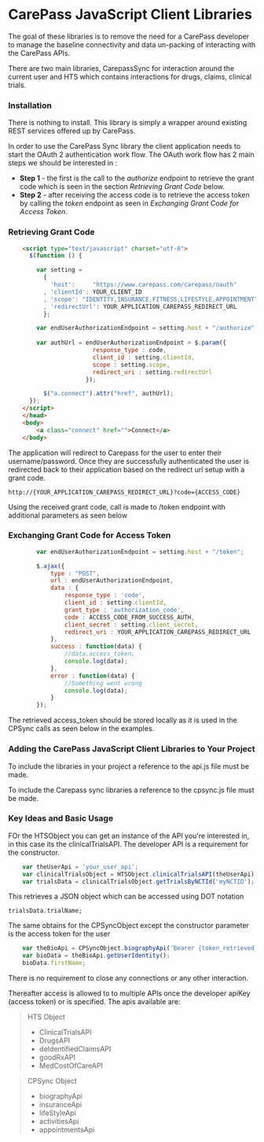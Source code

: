 CarePass JavaScript Client Libraries
====================================

The goal of these libraries is to remove the need for a CarePass developer to manage the baseline connectivity and data un-packing of interacting with the CarePass APIs.

There are two main libraries, CarepassSync for interaction around the current user and HTS which contains interactions for drugs, claims, clinical trials.

### Installation

There is nothing to install. This library is simply a wrapper around existing REST services offered up by CarePass.

In order to use the CarePass Sync library the client application needs to start the OAuth 2 authentication work flow. The OAuth work flow has 2 main steps
we should be interested in :
- **Step 1** - the first is the call to the *authorize* endpoint to retrieve the grant code which is seen in the section *Retrieving Grant Code* below. 
- **Step 2** - after receiving the access code is to retrieve the access token by calling the *token* endpoint as seen in *Exchanging Grant Code for Access Token*.

### Retrieving Grant Code

```html
    <script type="text/javascript" charset="utf-8">
      $(function () {

        var setting =
          {
            'host':     "https://www.carepass.com/carepass/oauth"
          , 'clientId': YOUR_CLIENT_ID
          , 'scope': "IDENTITY,INSURANCE,FITNESS,LIFESTYLE,APPOINTMENT"
          , 'redirectUrl': YOUR_APPLICATION_CAREPASS_REDIRECT_URL
          };

        var endUserAuthorizationEndpoint = setting.host + "/authorize";
        
        var authUrl = endUserAuthorizationEndpoint + $.param({		
                      	response_type : code,
                      	client_id : setting.clientId, 
                      	scope : setting.scope,
                      	redirect_uri : setting.redirectUrl
                      });

          $("a.connect").attr("href", authUrl);
      });
    </script>
    </head>
    <body> 
    	<a class="connect" href="">Connect</a> 
  	</body>
```
  	
The application will redirect to Carepass for the user to enter their username/password. Once they are successfully 
authenticated the user is redirected back to their application based on the redirect url setup with a grant code.
  	  	  	
`http://{YOUR_APPLICATION_CAREPASS_REDIRECT_URL}?code={ACCESS_CODE}`
	
Using the received grant code, call is made to /token endpoint with additional parameters as seen below

### Exchanging Grant Code for Access Token

```javascript	
        var endUserAuthorizationEndpoint = setting.host + "/token";

        $.ajax({
			type : "POST",
			url : endUserAuthorizationEndpoint,
			data : {
				response_type : 'code',
				client_id : setting.clientId,
            	grant_type : 'authorization_code', 
            	code : ACCESS_CODE_FROM_SUCCESS_AUTH,
            	client_secret : setting.client_secret,
            	redirect_uri : YOUR_APPLICATION_CAREPASS_REDIRECT_URL
            },
			success : function(data) {
				//data.access_token;
				console.log(data);
			},
			error : function(data) {
				//Something went wrong
				console.log(data);
			}
		});  
```
	
The retrieved access_token should be stored locally as it is used in the CPSync calls as seen below in the examples.
	
### Adding the CarePass JavaScript Client Libraries to Your Project

To include the libraries in your project a reference to the api.js file must be made.

> <script type="text/javascript" src = "api.js"></script>

To include the Carepass sync libraries a reference to the cpsync.js file must be made.

> <script type="text/javascript" src = "cpsync.js"></script>

### Key Ideas and Basic Usage

FOr the HTSObject you can get an instance of the API you're interested in, in this case its the clinicalTrialsAPI. The developer API is a requirement for the constructor.

```javascript
	var theUserApi = 'your_user_api';
	var clinicalTrialsObject = HTSObject.clinicalTrialsAPI(theUserApi);
	var trialsData = clinicalTrialsObject.getTrialsByNCTId('myNCTID');
```
	
This retrieves a JSON object which can be accessed using DOT notation

	trialsData.trialName;
	
The same obtains for the CPSyncObject except the constructor parameter is the access token for the user

```javascript
	var theBioApi = CPSyncObject.biographyApi('Bearer {token_retrieved_from carepass}');
	var bioData = theBioApi.getUserIdentity();	
	bioData.firstName; 
```
	
There is no requirement to close any connections or any other interaction.

Thereafter access is allowed to to multiple APIs once the developer apiKey (access token) or is specified. The apis available are:

>HTS Object
>	* ClinicalTrialsAPI
>	* DrugsAPI
>	* deIdentifiedClaimsAPI
>	* goodRxAPI
>	* MedCostOfCareAPI

>CPSync Object
>	* biographyApi
>	* insuranceApi
>	* lifeStyleApi
>	* activitiesApi
>   * appointmentsApi
